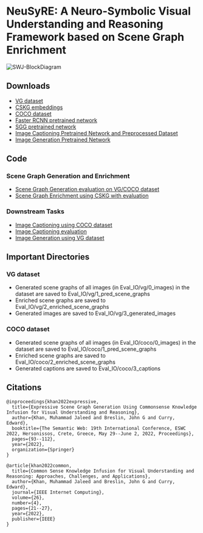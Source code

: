 # NeuSyRE: A Neuro-Symbolic Visual Understanding and Reasoning Framework based on Scene Graph Enrichment

![SWJ-BlockDiagram](https://user-images.githubusercontent.com/71158275/226135008-08114a1d-da4d-4e24-bd00-a0583d8eaab9.jpg)

## Downloads
- [VG dataset](https://visualgenome.org/api/v0/api_home.html)
- [CSKG embeddings](https://drive.google.com/drive/u/1/folders/16347KHSloJJZIbgC9V5gH7_pRx0CzjPQ)
- [COCO dataset](https://cocodataset.org/#captions-2015)
- [Faster RCNN pretrained network](https://1drv.ms/u/s!AmRLLNf6bzcir8xemVHbqPBrvjjtQg?e=hAhYCw)
- [SGG pretrained network](https://1drv.ms/u/s!AmRLLNf6bzcir9x7OYb6sKBlzoXuYA?e=s3Y602)
- [Image Captioning Pretrained Network and Preprocessed Dataset](https://drive.google.com/drive/folders/1mCx8R8d36ZpUSoVZKExs0FDA_IXiAiZA?usp=sharing)
- [Image Generation Pretrained Network](https://github.com/google/sg2im)

## Code
### Scene Graph Generation and Enrichment
- [Scene Graph Generation evaluation on VG/COCO dataset](SGG/SGG_Evaluation.ipynb)
- [Scene Graph Enrichment using CSKG with evaluation](CSKG/j_SG_CSKG.ipynb)
### Downstream Tasks
- [Image Captioning using COCO dataset](SubGC/SubGC.ipynb) 
- [Image Captioning evaluation](SubGC/SubGC_evaluation.ipynb)
- [Image Generation using VG dataset](SG2IM/SG2IM.ipynb)

## Important Directories
### VG dataset
- Generated scene graphs of all images (in Eval_IO/vg/0_images) in the dataset are saved to Eval_IO/vg/1_pred_scene_graphs
- Enriched scene graphs are saved to Eval_IO/vg/2_enriched_scene_graphs
- Generated images are saved to Eval_IO/vg/3_generated_images
### COCO dataset
- Generated scene graphs of all images (in Eval_IO/coco/0_images) in the dataset are saved to Eval_IO/coco/1_pred_scene_graphs
- Enriched scene graphs are saved to Eval_IO/coco/2_enriched_scene_graphs
- Generated captions are saved to Eval_IO/coco/3_captions

## Citations
```
@inproceedings{khan2022expressive,
  title={Expressive Scene Graph Generation Using Commonsense Knowledge Infusion for Visual Understanding and Reasoning},
  author={Khan, Muhammad Jaleed and Breslin, John G and Curry, Edward},
  booktitle={The Semantic Web: 19th International Conference, ESWC 2022, Hersonissos, Crete, Greece, May 29--June 2, 2022, Proceedings},
  pages={93--112},
  year={2022},
  organization={Springer}
}

@article{khan2022common,
  title={Common Sense Knowledge Infusion for Visual Understanding and Reasoning: Approaches, Challenges, and Applications},
  author={Khan, Muhammad Jaleed and Breslin, John G and Curry, Edward},
  journal={IEEE Internet Computing},
  volume={26},
  number={4},
  pages={21--27},
  year={2022},
  publisher={IEEE}
}
```

